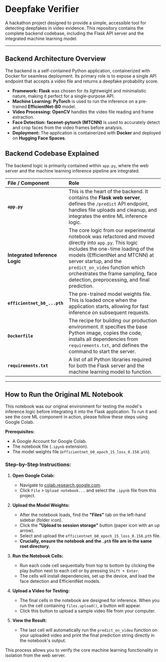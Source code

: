 # Deepfake Verifier

A hackathon project designed to provide a simple, accessible tool for detecting deepfakes in video evidence. This repository contains the complete backend codebase, including the Flask API server and the integrated machine learning model.

---

##  Backend Architecture Overview

The backend is a self-contained Python application, containerized with Docker for seamless deployment. Its primary role is to expose a single API endpoint that accepts a video file and returns a deepfake probability score.

*   **Framework:** **Flask** was chosen for its lightweight and minimalistic nature, making it perfect for a single-purpose API.
*   **Machine Learning:** **PyTorch** is used to run the inference on a pre-trained **EfficientNet-B0** model.
*   **Video Processing:** **OpenCV** handles the video file reading and frame extraction.
*   **Face Detection:** **facenet-pytorch (MTCNN)** is used to accurately detect and crop faces from the video frames before analysis.
*   **Deployment:** The application is containerized with **Docker** and deployed on **Hugging Face Spaces**.

## Backend Codebase Explained

The backend logic is primarily contained within `app.py`, where the web server and the machine learning inference pipeline are integrated.

| File / Component | Role |
| :--- | :--- |
| **`app.py`** | This is the heart of the backend. It contains the **Flask web server**, defines the `/predict` API endpoint, handles file uploads and cleanup, and integrates the entire ML inference logic. |
| **Integrated Inference Logic** | The core logic from our experimental notebook was refactored and moved directly into `app.py`. This logic includes the one-time loading of the models (EfficientNet and MTCNN) at server startup, and the `predict_on_video` function which orchestrates the frame sampling, face detection, preprocessing, and final prediction. |
| **`efficientnet_b0_...pth`** | The pre-trained model weights file. This is loaded once when the application starts, allowing for fast inference on subsequent requests. |
| **`Dockerfile`** | The recipe for building our production environment. It specifies the base Python image, copies the code, installs all dependencies from `requirements.txt`, and defines the command to start the server. |
| **`requirements.txt`** | A list of all Python libraries required for both the Flask server and the machine learning model to function. |

---

## How to Run the Original ML Notebook

This notebook was our original environment for testing the model's inference logic before integrating it into the Flask application. To run it and see the core ML component in action, please follow these steps using Google Colab.

**Prerequisites:**
*   A Google Account for Google Colab.
*   The notebook file (`.ipynb` extension).
*   The model weights file (`efficientnet_b0_epoch_15_loss_0.158.pth`).

### Step-by-Step Instructions:

1.  **Open Google Colab:**
    *   Navigate to [colab.research.google.com](https://colab.research.google.com).
    *   Click `File` > `Upload notebook...` and select the `.ipynb` file from this project.

2.  **Upload the Model Weights:**
    *   After the notebook loads, find the **"Files"** tab on the left-hand sidebar (folder icon).
    *   Click the **"Upload to session storage"** button (paper icon with an up arrow).
    *   Select and upload the `efficientnet_b0_epoch_15_loss_0.158.pth` file.
    *   **Crucially, ensure the notebook and the `.pth` file are in the same root directory.**

3.  **Run the Notebook Cells:**
    *   Run each code cell sequentially from top to bottom by clicking the play button next to each cell or by pressing `Shift + Enter`.
    *   The cells will install dependencies, set up the device, and load the face detection and EfficientNet models.

4.  **Upload a Video for Testing:**
    *   The final cells in the notebook are designed for inference. When you run the cell containing `files.upload()`, a button will appear.
    *   Click this button to upload a sample video file from your computer.

5.  **View the Result:**
    *   The last cell will automatically run the `predict_on_video` function on your uploaded video and print the final prediction string directly in the notebook's output.

This process allows you to verify the core machine learning functionality in isolation from the web server.
